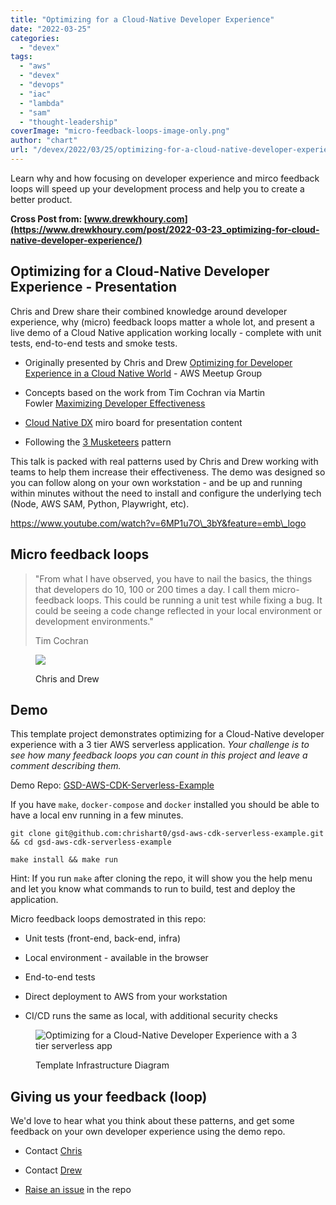 ```yaml
---
title: "Optimizing for a Cloud-Native Developer Experience"
date: "2022-03-25"
categories: 
  - "devex"
tags: 
  - "aws"
  - "devex"
  - "devops"
  - "iac"
  - "lambda"
  - "sam"
  - "thought-leadership"
coverImage: "micro-feedback-loops-image-only.png"
author: "chart"
url: "/devex/2022/03/25/optimizing-for-a-cloud-native-developer-experience/"
---
```


Learn why and how focusing on developer experience and mirco feedback loops will speed up your development process and help you to create a better product.

**Cross Post from: [www.drewkhoury.com](https://www.drewkhoury.com/post/2022-03-23_optimizing-for-cloud-native-developer-experience/)**

## Optimizing for a Cloud-Native Developer Experience - Presentation

Chris and Drew share their combined knowledge around developer experience, why (micro) feedback loops matter a whole lot, and present a live demo of a Cloud Native application working locally - complete with unit tests, end-to-end tests and smoke tests.

- Originally presented by Chris and Drew [Optimizing for Developer Experience in a Cloud Native World](https://www.meetup.com/AWSMeetupGroup/events/284359969/) - AWS Meetup Group

- Concepts based on the work from Tim Cochran via Martin Fowler [Maximizing Developer Effectiveness](https://martinfowler.com/articles/developer-effectiveness.html)

- [Cloud Native DX](https://miro.com/app/board/uXjVOR9lSQM=/) miro board for presentation content

- Following the [3 Musketeers](https://www.drewkhoury.com/post/gsd/3-musketeers-for-an-epic-developer-experience-8676ddaf33b2/) pattern

This talk is packed with real patterns used by Chris and Drew working with teams to help them increase their effectiveness. The demo was designed so you can follow along on your own workstation - and be up and running within minutes without the need to install and configure the underlying tech (Node, AWS SAM, Python, Playwright, etc).

https://www.youtube.com/watch?v=6MP1u7O\_3bY&feature=emb\_logo

## Micro feedback loops

> "From what I have observed, you have to nail the basics, the things that developers do 10, 100 or 200 times a day. I call them micro-feedback loops. This could be running a unit test while fixing a bug. It could be seeing a code change reflected in your local environment or development environments."
> 
> Tim Cochran

<figure>

![](/images/drew-and-chris-white.png)

<figcaption>

Chris and Drew

</figcaption>

</figure>

## Demo

This template project demonstrates optimizing for a Cloud-Native developer experience with a 3 tier AWS serverless application. _Your challenge is to see how many feedback loops you can count in this project and leave a comment describing them._

Demo Repo: [GSD-AWS-CDK-Serverless-Example](https://github.com/chrishart0/gsd-aws-cdk-serverless-example)

If you have `make`, `docker-compose` and `docker` installed you should be able to have a local env running in a few minutes.

```
git clone git@github.com:chrishart0/gsd-aws-cdk-serverless-example.git && cd gsd-aws-cdk-serverless-example

make install && make run
```

Hint: If you run `make` after cloning the repo, it will show you the help menu and let you know what commands to run to build, test and deploy the application.

Micro feedback loops demostrated in this repo:

- Unit tests (front-end, back-end, infra)

- Local environment - available in the browser

- End-to-end tests

- Direct deployment to AWS from your workstation

- CI/CD runs the same as local, with additional security checks

<figure>

![Optimizing for a Cloud-Native Developer Experience with a 3 tier serverless app](/images/Infra-Diagram.drawio.png)

<figcaption>

Template Infrastructure Diagram

</figcaption>

</figure>

## Giving us your feedback (loop)

We'd love to hear what you think about these patterns, and get some feedback on your own developer experience using the demo repo.

- Contact [Chris](https://arcadian.cloud/contact-me)

- Contact [Drew](https://www.drewkhoury.com/drew/)

- [Raise an issue](https://github.com/chrishart0/gsd-aws-cdk-serverless-example/issues) in the repo

